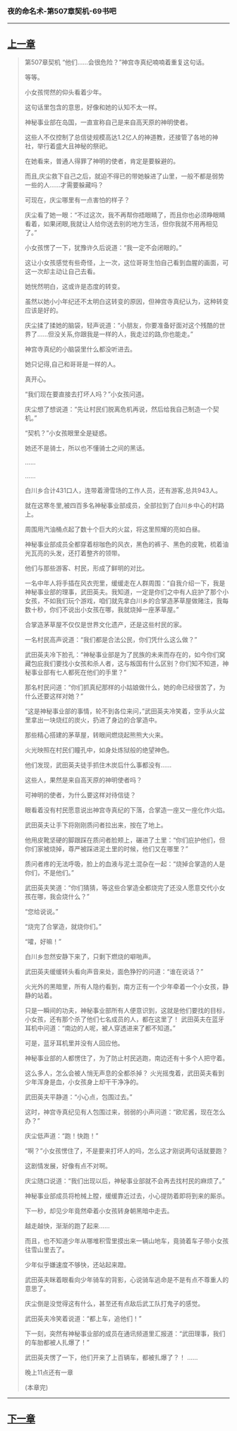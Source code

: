 ### 夜的命名术-第507章契机-69书吧

--------
[上一章](./145d2f91384d44246ac610720e7e69c0.md)
--------


>
>
>
>第507章契机
>“他们……会很危险？”神宫寺真纪喃喃着重复这句话。
>
>等等。
>
>小女孩愕然的仰头看着少年。
>
>这句话里包含的意思，好像和她的认知不太一样。
>
>神秘事业部在岛国，一直宣称自己是来自高天原的神明使者。
>
>这些人不仅控制了总信徒规模高达1.2亿人的神道教，还接管了各地的神社，举行着盛大且神秘的祭祀。
>
>在她看来，普通人得罪了神明的使者，肯定是要躲避的。
>
>而且,庆尘救下自己之后，就迫不得已的带她躲进了山里，一般不都是弱势一些的人……才需要躲藏吗？
>
>可现在，庆尘哪里有一点害怕的样子？
>
>庆尘看了她一眼：“不过这次，我不再帮你捂眼睛了，而且你也必须睁眼睛看着，如果闭眼,我就让人给你送去别的地方生活，但你我就不用再相见了。”
>
>小女孩愣了一下，犹豫许久后说道：“我一定不会闭眼的。”
>
>这让小女孩感觉有些奇怪，上一次，这位哥哥生怕自己看到血腥的画面，可这一次却主动让自己去看。
>
>她恍然明白，这或许是态度的转变。
>
>虽然以她小小年纪还不太明白这转变的原因，但神宫寺真纪认为，这种转变应该是好的。
>
>庆尘揉了揉她的脑袋，轻声说道：“小朋友，你要准备好面对这个残酷的世界了……但没关系,你跟我是一样的人，我走过的路,你也能走。”
>
>神宫寺真纪的小脑袋里什么都没听进去。
>
>她只记得,自己和哥哥是一样的人。
>
>真开心。
>
>“我们现在要直接去打坏人吗？”小女孩问道。
>
>庆尘想了想说道：“先让村民们脱离危机再说，然后给我自己制造一个契机。”
>
>“契机？”小女孩眼里全是疑惑。
>
>她还不是骑士，所以也不懂骑士之间的黑话。
>
>……
>
>……
>
>白川乡合计431口人，连带着滑雪场的工作人员，还有游客,总共943人。
>
>就在这寒冬里,被四百多名神秘事业部成员，全部拉到了白川乡中心的村路上。
>
>周围用汽油桶点起了数十个巨大的火盆，将这里照耀的亮如白昼。
>
>神秘事业部成员全都穿着棕咖色的风衣，黑色的裤子、黑色的皮靴，梳着油光瓦亮的头发，还打着整齐的领带。
>
>他们与那些游客、村民，形成了鲜明的对比。
>
>一名中年人将手插在风衣兜里，缓缓走在人群周围：“自我介绍一下，我是神秘事业部的理事，武田英夫。我知道，一定是你们之中有人庇护了那个小女孩，不如我们玩个游戏，咱们就先拿白川乡的合掌造茅草屋做赌注，我每数十秒，你们不说出小女孩在哪，我就烧掉一座茅草屋。”
>
>合掌造茅草屋不仅仅是世界文化遗产，还是这些村民的家。
>
>一名村民高声说道：“我们都是合法公民，你们凭什么这么做？”
>
>武田英夫冷下脸孔：“神秘事业部是为了民族的未来而存在的，如今你们窝藏包庇我们要找小女孩和杀人者，这与叛国有什么区别？你们知不知道，神秘事业部有七人都死在他们的手里？”
>
>那名村民问道：“你们抓真纪那样的小姑娘做什么，她的命已经很苦了，为什么还要这样对她？”
>
>“这是神秘事业部的事情，轮不到各位来问，”武田英夫冷笑着，空手从火盆里拿出一块烧红的炭火，扔进了身边的合掌造中。
>
>那些精心搭建的茅草屋，转眼间燃烧起熊熊大火来。
>
>火光映照在村民们瞳孔中，如身处炼狱般的绝望神色。
>
>他们发现，武田英夫徒手抓住木炭后什么事都没有……
>
>这些人，果然是来自高天原的神明使者吗？
>
>可神明的使者，为什么要这样对待信徒？
>
>眼看着没有村民愿意说出神宫寺真纪的下落，合掌造一座又一座化作火焰。
>
>武田英夫让手下将刚刚质问者拉出来，按在了地上。
>
>他用皮靴坚硬的脚跟踩在质问者脸颊上，碾进了土里：“你们庇护他们，但你们家被烧掉，尊严被踩进泥土里的时候，他们又在哪里？”
>
>质问者疼的无法呼吸，脸上的血液与泥土混杂在一起：“烧掉合掌造的人是你们，不是他们。”
>
>武田英夫笑道：“你们猜猜，等这些合掌造全都烧完了还没人愿意交代小女孩在哪，我会烧什么？”
>
>“您给说说。”
>
>“烧完了合掌造，就烧你们。”
>
>“嚯，好嘛！”
>
>白川乡忽然安静下来了，只剩下燃烧的噼啪声。
>
>武田英夫缓缓转头看向声音来处，面色狰狞的问道：“谁在说话？”
>
>火光外的黑暗里，所有人隐约看到，南方正有一个少年牵着一个小女孩，静静的站着。
>
>只是一瞬间的功夫，神秘事业部所有人便意识到，这就是他们要找的目标，小女孩，还有那个杀了他们七名成员的人，都在这里了！
>武田英夫在蓝牙耳机中问道：“南边的人呢，被人穿透进来了都不知道。”
>
>可是，蓝牙耳机里并没有人回应他。
>
>神秘事业部的人都愣住了，为了防止村民逃跑，南边还有十多个人把守着。
>
>这么多人，怎么会被人悄无声息的全都杀掉？
>火光摇曳着，武田英夫看到少年浑身是血，小女孩身上却干干净净的。
>
>武田英夫平静道：“小心点，包围过去。”
>
>这时，神宫寺真纪见有人包围过来，弱弱的小声问道：“欧尼酱，现在怎么办？”
>
>庆尘低声道：“跑！快跑！”
>
>“啊？”小女孩愣住了，不是要来打坏人的吗，怎么这才刚说两句话就要跑？
>
>这剧情发展，好像有点不对啊。
>
>庆尘随口说道：“我们出现以后，神秘事业部就不会再去找村民的麻烦了。”
>
>神秘事业部成员将枪械上膛，缓缓靠近过去，小心提防着即将到来的厮杀。
>
>下一秒，却见少年竟然牵着小女孩转身朝黑暗中走去。
>
>越走越快，渐渐的跑了起来……
>
>而且，也不知道少年从哪堆积雪里摸出来一辆山地车，竟骑着车子带小女孩往雪山里去了。
>
>少年似乎嫌速度不够快，还站起来蹬。
>
>武田英夫眯着眼看向少年骑车的背影，心说骑车逃命是不是有点不尊重人的意思了。
>
>庆尘倒是没觉得这有什么，甚至还有点敌后武工队打鬼子的感觉。
>
>武田英夫冷笑着说道：“都上车，追他们！”
>
>下一刻，突然有神秘事业部的成员在通讯频道里汇报道：“武田理事，我们的车胎都被人扎爆了！”
>
>武田英夫愣了一下，他们开来了上百辆车，都被扎爆了？！
>……
>
>晚上11点还有一章
>
>(本章完)
>
>

--------
[下一章](./904fd25aa17ed0065c16455c1a6ed6da.md)
--------
